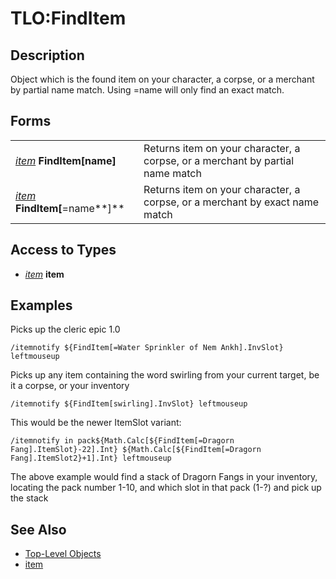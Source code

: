 # TLO:FindItem

## Description

Object which is the found item on your character, a corpse, or a merchant by partial name match. Using =name will only find an exact match.

## Forms

|  |  |
| :--- | :--- |
| [_item_](../data-types/datatype-item.md) **FindItem\[**name**\]** | Returns item on your character, a corpse, or a merchant by partial name match |
| [_item_](../data-types/datatype-item.md) **FindItem\[**=name**\]** | Returns item on your character, a corpse, or a merchant by exact name match |

## Access to Types

* [_item_](../data-types/datatype-item.md) **item**

## Examples

Picks up the cleric epic 1.0

`/itemnotify ${FindItem[=Water Sprinkler of Nem Ankh].InvSlot} leftmouseup`

Picks up any item containing the word swirling from your current target, be it a corpse, or your inventory

`/itemnotify ${FindItem[swirling].InvSlot} leftmouseup`

This would be the newer ItemSlot variant:

`/itemnotify in pack${Math.Calc[${FindItem[=Dragorn Fang].ItemSlot}-22].Int} ${Math.Calc[${FindItem[=Dragorn Fang].ItemSlot2}+1].Int} leftmouseup`

The above example would find a stack of Dragorn Fangs in your inventory, locating the pack number 1-10, and which slot in that pack \(1-?\) and pick up the stack

## See Also

* [Top-Level Objects](./)
* [item](../data-types/datatype-item.md)

